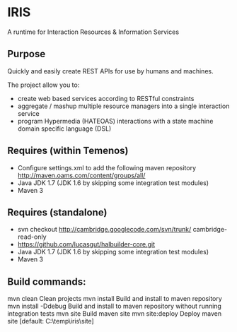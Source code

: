 # IRIS

A runtime for Interaction Resources & Information Services

## Purpose

Quickly and easily create REST APIs for use by humans and machines.

The project allow you to:

* create web based services according to RESTful constraints
* aggregate / mashup multiple resource managers into a single interaction service
* program Hypermedia (HATEOAS) interactions with a state machine domain specific language (DSL)


## Requires (within Temenos)

* Configure settings.xml to add the following maven repository http://maven.oams.com/content/groups/all/
* Java JDK 1.7 (JDK 1.6 by skipping some integration test modules)
* Maven 3


## Requires (standalone)

* svn checkout http://cambridge.googlecode.com/svn/trunk/ cambridge-read-only
* https://github.com/lucasgut/halbuilder-core.git
* Java JDK 1.7 (JDK 1.6 by skipping some integration test modules)
* Maven 3


## Build commands:

mvn clean		Clean projects
mvn install		Build and install to maven repository
mvn install -Ddebug	Build and install to maven repository without running integration tests
mvn site		Build maven site
mvn site:deploy		Deploy maven site [default: C:\temp\iris\site]


